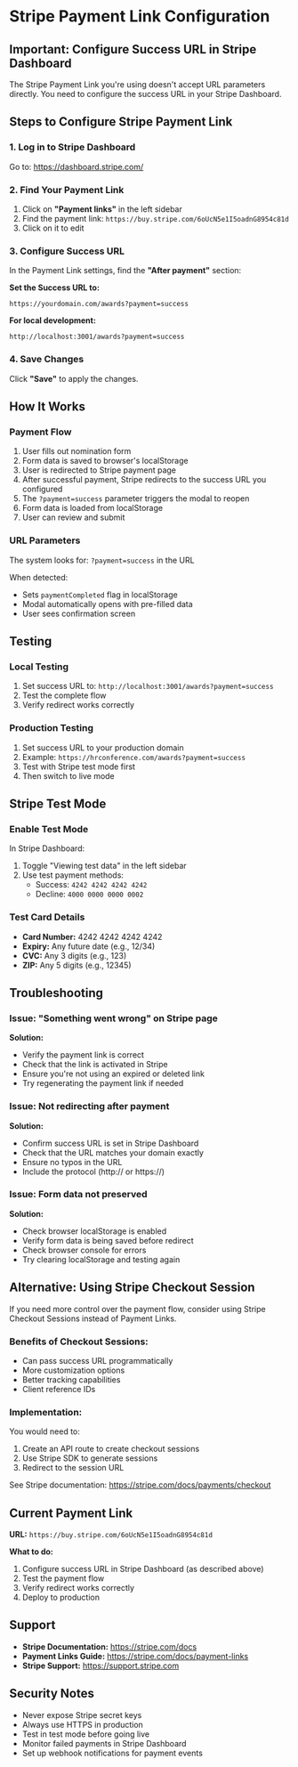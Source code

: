 # Stripe Payment Link Configuration

## Important: Configure Success URL in Stripe Dashboard

The Stripe Payment Link you're using doesn't accept URL parameters directly. You need to configure the success URL in your Stripe Dashboard.

## Steps to Configure Stripe Payment Link

### 1. Log in to Stripe Dashboard
Go to: https://dashboard.stripe.com/

### 2. Find Your Payment Link
1. Click on **"Payment links"** in the left sidebar
2. Find the payment link: `https://buy.stripe.com/6oUcN5e1I5oadnG8954c81d`
3. Click on it to edit

### 3. Configure Success URL
In the Payment Link settings, find the **"After payment"** section:

**Set the Success URL to:**
```
https://yourdomain.com/awards?payment=success
```

**For local development:**
```
http://localhost:3001/awards?payment=success
```

### 4. Save Changes
Click **"Save"** to apply the changes.

## How It Works

### Payment Flow

1. User fills out nomination form
2. Form data is saved to browser's localStorage
3. User is redirected to Stripe payment page
4. After successful payment, Stripe redirects to the success URL you configured
5. The `?payment=success` parameter triggers the modal to reopen
6. Form data is loaded from localStorage
7. User can review and submit

### URL Parameters

The system looks for: `?payment=success` in the URL

When detected:
- Sets `paymentCompleted` flag in localStorage
- Modal automatically opens with pre-filled data
- User sees confirmation screen

## Testing

### Local Testing

1. Set success URL to: `http://localhost:3001/awards?payment=success`
2. Test the complete flow
3. Verify redirect works correctly

### Production Testing

1. Set success URL to your production domain
2. Example: `https://hrconference.com/awards?payment=success`
3. Test with Stripe test mode first
4. Then switch to live mode

## Stripe Test Mode

### Enable Test Mode
In Stripe Dashboard:
1. Toggle "Viewing test data" in the left sidebar
2. Use test payment methods:
   - Success: `4242 4242 4242 4242`
   - Decline: `4000 0000 0000 0002`

### Test Card Details
- **Card Number:** 4242 4242 4242 4242
- **Expiry:** Any future date (e.g., 12/34)
- **CVC:** Any 3 digits (e.g., 123)
- **ZIP:** Any 5 digits (e.g., 12345)

## Troubleshooting

### Issue: "Something went wrong" on Stripe page

**Solution:**
- Verify the payment link is correct
- Check that the link is activated in Stripe
- Ensure you're not using an expired or deleted link
- Try regenerating the payment link if needed

### Issue: Not redirecting after payment

**Solution:**
- Confirm success URL is set in Stripe Dashboard
- Check that the URL matches your domain exactly
- Ensure no typos in the URL
- Include the protocol (http:// or https://)

### Issue: Form data not preserved

**Solution:**
- Check browser localStorage is enabled
- Verify form data is being saved before redirect
- Check browser console for errors
- Try clearing localStorage and testing again

## Alternative: Using Stripe Checkout Session

If you need more control over the payment flow, consider using Stripe Checkout Sessions instead of Payment Links.

### Benefits of Checkout Sessions:
- Can pass success URL programmatically
- More customization options
- Better tracking capabilities
- Client reference IDs

### Implementation:
You would need to:
1. Create an API route to create checkout sessions
2. Use Stripe SDK to generate sessions
3. Redirect to the session URL

See Stripe documentation: https://stripe.com/docs/payments/checkout

## Current Payment Link

**URL:** `https://buy.stripe.com/6oUcN5e1I5oadnG8954c81d`

**What to do:**
1. Configure success URL in Stripe Dashboard (as described above)
2. Test the payment flow
3. Verify redirect works correctly
4. Deploy to production

## Support

- **Stripe Documentation:** https://stripe.com/docs
- **Payment Links Guide:** https://stripe.com/docs/payment-links
- **Stripe Support:** https://support.stripe.com

## Security Notes

- Never expose Stripe secret keys
- Always use HTTPS in production
- Test in test mode before going live
- Monitor failed payments in Stripe Dashboard
- Set up webhook notifications for payment events

